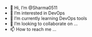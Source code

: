 - 👋 Hi, I’m @Sharma0511
- 👀 I’m interested in DevOps
- 🌱 I’m currently learning DevOps tools
- 💞️ I’m looking to collaborate on ...
- 📫 How to reach me ...

<!---
Sharma0511/Sharma0511 is a ✨ special ✨ repository because its `README.md` (this file) appears on your GitHub profile.
You can click the Preview link to take a look at your changes.
--->
